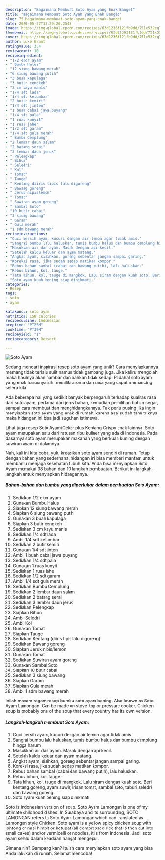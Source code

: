 ```yaml
---
description: "Bagaimana Membuat Soto Ayam yang Enak Banget"
title: "Bagaimana Membuat Soto Ayam yang Enak Banget"
slug: 75-bagaimana-membuat-soto-ayam-yang-enak-banget
date: 2020-05-27T13:20:26.254Z
image: https://img-global.cpcdn.com/recipes/63d12363121fb9dd/751x532cq70/soto-ayam-foto-resep-utama.jpg
thumbnail: https://img-global.cpcdn.com/recipes/63d12363121fb9dd/751x532cq70/soto-ayam-foto-resep-utama.jpg
cover: https://img-global.cpcdn.com/recipes/63d12363121fb9dd/751x532cq70/soto-ayam-foto-resep-utama.jpg
author: Luke Grant
ratingvalue: 3.4
reviewcount: 10
recipeingredient:
- "1/2 ekor ayam"
- " Bumbu Halus"
- "12 siung bawang merah"
- "6 siung bawang putih"
- "3 buah kapulaga"
- "3 butir cengkeh"
- "3 cm kayu manis"
- "1/4 sdt lada"
- "1/4 sdt ketumbar"
- "2 butir kemiri"
- "1/4 sdt jinten"
- "1 buah cabai jawa puyang"
- "1/4 sdt pala"
- "1 ruas kunyit"
- "1 ruas jahe"
- "1/2 sdt garam"
- "1/4 sdt gula merah"
- " Bumbu Cemplung"
- "2 lembar daun salam"
- "2 batang serai"
- "3 lembar daun jeruk"
- " Pelengkap"
- " Bihun"
- " Seledri"
- " Kol"
- " Tomat"
- " Tauge"
- " Kentang diiris tipis lalu digoreng"
- " Bawang goreng"
- " Jeruk nipislemon"
- " Tomat"
- " Suwiran ayam goreng"
- " Sambal Soto"
- "10 butir cabai"
- "3 siung bawang"
- " Garam"
- " Gula merah"
- "1 sdm bawang merah"
recipeinstructions:
- "Cuci bersih ayam, kucuri dengan air lemon agar tidak amis."
- "Sangrai bumbu lalu haluskan, tumis bumbu halus dan bumbu cemplung hingga harum"
- "Masukkan air dan ayam. Masak dengan api kecil."
- "Setelah kaldu keluar dan ayam matang."
- "Angkat ayam, sisihkan, goreng sebentar jangan sampai garing."
- "Koreksi rasa, jika sudah sedap matikan kompor."
- "Rebus bahan sambal (cabai dan bawang putih), lalu haluskan."
- "Rebus bihun, kol, tauge."
- "Tata bihun, kol, tauge di mangkok. Lalu siram dengan kuah soto. Beri kentang goreng, ayam suwir, irisan tomat, sambal soto, taburi seledri dan bawang goreng."
- "Soto ayam kuah bening siap dinikmati."
categories:
- Resep
tags:
- soto
- ayam

katakunci: soto ayam 
nutrition: 158 calories
recipecuisine: Indonesian
preptime: "PT25M"
cooktime: "PT39M"
recipeyield: "1"
recipecategory: Dessert

---
```



![Soto Ayam](https://img-global.cpcdn.com/recipes/63d12363121fb9dd/751x532cq70/soto-ayam-foto-resep-utama.jpg)

Sedang mencari inspirasi resep soto ayam yang unik? Cara menyiapkannya memang tidak terlalu sulit namun tidak gampang juga. Jika keliru mengolah maka hasilnya akan hambar dan bahkan tidak sedap. Padahal soto ayam yang enak harusnya sih memiliki aroma dan rasa yang dapat memancing selera kita.

Ada beberapa hal yang sedikit banyak berpengaruh terhadap kualitas rasa dari soto ayam, pertama dari jenis bahan, kemudian pemilihan bahan segar, sampai cara membuat dan menghidangkannya. Tak perlu pusing jika ingin menyiapkan soto ayam yang enak di rumah, karena asal sudah tahu triknya maka hidangan ini bisa jadi suguhan istimewa.

Lihat juga resep Soto Ayam/Ceker plus Kentang Crispy enak lainnya. Soto ayam merupakan satu dari ratusan ribu kuliner yang ada di Indonesia. Pada dasarnya soto ayam merupakan makanan yang berkuah kuning dengan suwiran ayam di dalamnya.


Nah, kali ini kita coba, yuk, kreasikan soto ayam sendiri di rumah. Tetap dengan bahan yang sederhana, hidangan ini bisa memberi manfaat untuk membantu menjaga kesehatan tubuh kita. Anda bisa menyiapkan Soto Ayam memakai 38 bahan dan 10 langkah pembuatan. Berikut ini langkah-langkah untuk menyiapkan hidangannya.

<!--inarticleads1-->

##### Bahan-bahan dan bumbu yang diperlukan dalam pembuatan Soto Ayam:

1. Sediakan 1/2 ekor ayam
1. Gunakan  Bumbu Halus
1. Siapkan 12 siung bawang merah
1. Siapkan 6 siung bawang putih
1. Gunakan 3 buah kapulaga
1. Siapkan 3 butir cengkeh
1. Sediakan 3 cm kayu manis
1. Sediakan 1/4 sdt lada
1. Ambil 1/4 sdt ketumbar
1. Sediakan 2 butir kemiri
1. Gunakan 1/4 sdt jinten
1. Ambil 1 buah cabai jawa puyang
1. Sediakan 1/4 sdt pala
1. Gunakan 1 ruas kunyit
1. Sediakan 1 ruas jahe
1. Sediakan 1/2 sdt garam
1. Ambil 1/4 sdt gula merah
1. Sediakan  Bumbu Cemplung
1. Sediakan 2 lembar daun salam
1. Sediakan 2 batang serai
1. Sediakan 3 lembar daun jeruk
1. Sediakan  Pelengkap
1. Siapkan  Bihun
1. Ambil  Seledri
1. Ambil  Kol
1. Gunakan  Tomat
1. Siapkan  Tauge
1. Sediakan  Kentang (diiris tipis lalu digoreng)
1. Sediakan  Bawang goreng
1. Siapkan  Jeruk nipis/lemon
1. Gunakan  Tomat
1. Sediakan  Suwiran ayam goreng
1. Gunakan  Sambal Soto
1. Siapkan 10 butir cabai
1. Sediakan 3 siung bawang
1. Siapkan  Garam
1. Siapkan  Gula merah
1. Ambil 1 sdm bawang merah


Inilah macam ragam resep bumbu soto ayam bening. Also known as Soto Ayam Lamongan. Can be made on stove-top or pressure cooker. Chicken soup is probably one of the soup that every country has its own version. 

<!--inarticleads2-->

##### Langkah-langkah membuat Soto Ayam:

1. Cuci bersih ayam, kucuri dengan air lemon agar tidak amis.
1. Sangrai bumbu lalu haluskan, tumis bumbu halus dan bumbu cemplung hingga harum
1. Masukkan air dan ayam. Masak dengan api kecil.
1. Setelah kaldu keluar dan ayam matang.
1. Angkat ayam, sisihkan, goreng sebentar jangan sampai garing.
1. Koreksi rasa, jika sudah sedap matikan kompor.
1. Rebus bahan sambal (cabai dan bawang putih), lalu haluskan.
1. Rebus bihun, kol, tauge.
1. Tata bihun, kol, tauge di mangkok. Lalu siram dengan kuah soto. Beri kentang goreng, ayam suwir, irisan tomat, sambal soto, taburi seledri dan bawang goreng.
1. Soto ayam kuah bening siap dinikmati.


Soto is Indonesian version of soup. Soto Ayam Lamongan is one of my ultimate childhood dishes. In Surabaya and its surrounding, SOTO LAMONGAN refers to Soto Ayam Lamongan which can translated as Lamongan style Chicken. Soto ayam is a yellow spicy chicken soup with lontong or nasi himpit or ketupat (all compressed rice that is then cut into small cakes) and/or vermicelli or noodles, it is from Indonesia. Jadi, soto ayam selalu dalam keadaan hangat mengepul. 

Gimana nih? Gampang kan? Itulah cara menyiapkan soto ayam yang bisa Anda lakukan di rumah. Selamat mencoba!
